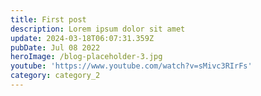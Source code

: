```yaml
---
title: First post
description: Lorem ipsum dolor sit amet
update: 2024-03-18T06:07:31.359Z
pubDate: Jul 08 2022
heroImage: /blog-placeholder-3.jpg
youtube: 'https://www.youtube.com/watch?v=sMivc3RIrFs'
category: category_2
---
```


